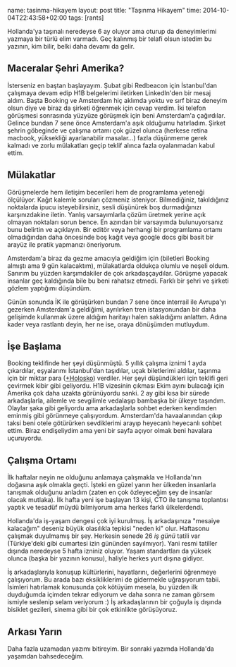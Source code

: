 name: tasinma-hikayem
layout: post
title: "Taşınma Hikayem"
time: 2014-10-04T22:43:58+02:00
tags: [rants]


Hollanda'ya taşınalı neredeyse 6 ay oluyor ama oturup da deneyimlerimi yazmaya bir türlü elim varmadı. Geç kalınmış bir telafi olsun istedim bu yazının, kim bilir, belki daha devamı da gelir.

Maceralar Şehri Amerika?
------------------------

İsterseniz en baştan başlayayım. Şubat gibi Redbeacon için İstanbul'dan çalışmaya devam edip H1B belgelerimi iletirken LinkedIn'den bir mesaj aldım. Başta Booking ve Amsterdam hiç aklımda yoktu ve sırf biraz deneyim olsun diye ve biraz da şirketi öğrenmek için cevap verdim. İki telefon görüşmesi sonrasında yüzyüze görüşmek için beni Amsterdam'a çağırdılar. Gelince bundan 7 sene önce Amsterdam'a aşık olduğumu hatırladım. Şirket şehrin göbeginde ve çalışma ortamı çok güzel olunca (herkese retina macbook, yüksekliği ayarlanabilir masalar...) fazla düşünmeme gerek kalmadı ve zorlu mülakatları geçip teklif alınca fazla oyalanmadan kabul ettim.

Mülakatlar
----------

Görüşmelerde hem iletişim becerileri hem de programlama yeteneği ölçülüyor. Kağıt kalemle soruları çözmeniz isteniyor. Bilmediğiniz, takıldığınız noktalarda ipucu isteyebilirsiniz, sesli düşünürek boş durmadığınızı karşınızdakine iletin. Yanlış varsayımlarla çözüm üretmek yerine açık olmayan noktaları sorun bence. En azından bir varsayımda bulunuyorsanız bunu belirtin ve açıklayın. Bir editör veya herhangi bir programlama ortamı olmadığından daha öncesinde boş kağıt veya google docs gibi basit bir arayüz ile pratik yapmanızı öneriyorum.

Amsterdam'a biraz da gezme amacıyla geldiğim için (biletleri Booking almıştı ama 9 gün kalacaktım), mülakatlarda oldukça olumlu ve neşeli oldum. Sanırım bu yüzden karşımdakiler de çok arkadaşçaydılar. Görüşme yapacak insanlar geç kaldığında bile bu beni rahatsız etmedi. Farklı bir şehri ve şirketi gözlem yaptığımı düşündüm.

Günün sonunda İK ile görüşürken bundan 7 sene önce interrail ile Avrupa'yı gezerken Amsterdam'a geldiğimi, ayrılırken tren istasyonundan bir daha gelişimde kullanmak üzere aldığım haritayı halen sakladığımı anlattım. Adına kader veya rastlantı deyin, her ne ise, oraya dönüşümden mutluydum.

İşe Başlama
-----------

Booking teklifinde her şeyi düşünmüştü. 5 yıllık çalışma iznimi 1 ayda çıkardılar, eşyalarımı İstanbul'dan taşıdılar, uçak biletlerimi aldılar, taşınma için bir miktar para (<a href="https://www.youtube.com/watch?v=l4lescp4U0Y">+Holosko</a>) verdiler. Her şeyi düşündükleri için teklifi geri çevirmek kibir gibi geliyordu. H1B vizesinin çıkması Ekim ayını bulacağı için Amerika çok daha uzakta görünüyordu sanki. 2 ay gibi kısa bir sürede arkadaşlarla, ailemle ve sevgilimle vedalaşıp bambaşka bir ülkeye taşındım. Olaylar şaka gibi geliyordu ama arkadaşlarla sohbet ederken kendimden eminmiş gibi görünmeye çalışıyordum. Amsterdam'da havaalanından çıkıp taksi beni otele götürürken sevdiklerimi arayıp heyecanlı heyecanlı sohbet ettim. Biraz endişeliydim ama yeni bir sayfa açıyor olmak beni havalara uçuruyordu.

Çalışma Ortamı
--------------

İlk haftalar neyin ne olduğunu anlamaya çalışmakla ve Hollanda'nın doğasına aşık olmakla geçti. İşteki en güzel yanın her ülkeden insanlarla tanışmak olduğunu anladım (zaten en çok özleyeceğim şey de insanlar olacak mutlaka). İlk hafta yeni işe başlayan 13 kişi, CTO ile tanışma toplantısı yaptık ve tesadüf müydü bilmiyorum ama herkes farklı ülkelerdendi.

Hollanda'da iş-yaşam dengesi çok iyi kurulmuş. İş arkadaşınıza "mesaiye kalacağım" deseniz büyük olasılıkla tepkisi "neden ki" olur. Haftasonu çalışmak duyulmamış bir şey. Herkesin senede 26 *iş günü* tatili var (Türkiye'deki gibi cumartesi izin gününden sayılmıyor). Yani resmi tatiller dışında neredeyse 5 hafta izniniz oluyor. Yaşam standartları da yüksek olunca (başka bir yazının konusu), haliyle herkes yurt dışına gidiyor.

İş arkadaşlarıyla konuşup kültürlerini, hayatlarını, değerlerini öğrenmeye çalışıyorum. Bu arada bazı eksikliklerimi de gidermekle uğraşıyorum tabii. İsimleri hatırlamak konusunda çok kötüyüm mesela, bu yüzden ilk duyduğumda içimden tekrar ediyorum ve daha sonra ne zaman görsem ismiyle seslenip selam veriyorum :) İş arkadaşlarının bir çoğuyla iş dışında bisiklet gezileri, sinema gibi bir çok etkinlikte görüşüyoruz.

Arkası Yarın
------------

Daha fazla uzamadan yazımı bitireyim. Bir sonraki yazımda Hollanda'da yaşamdan bahsedeceğim.
